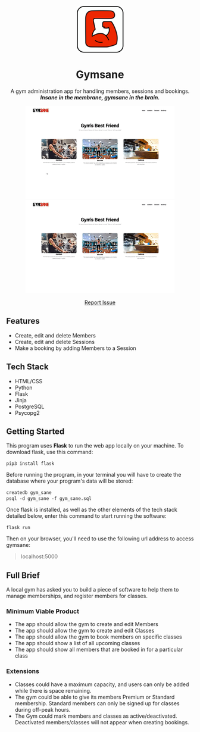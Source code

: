 <div align="center">
  <a href="https://github.com/sf-adams/gym_sane">
    <img src="static/img/gymsane_favicon.svg" alt="Logo" width="125" height="125">
  </a>
  <h1>Gymsane</h1>

A gym administration app for handling members, sessions and bookings.
<br>
<strong><em>Insane in the membrane, gymsane in the brain.</em></strong>

<img src = "static/img/demo_part_one.gif" width ="400" /> <img src = "static/img/demo_part_two.gif" width ="400" />

[Report Issue](https://github.com/sf-adams/gym_sane/issues)

</div>

## Features
- Create, edit and delete Members
- Create, edit and delete Sessions
- Make a booking by adding Members to a Session

## Tech Stack
- HTML/CSS
- Python
- Flask
- Jinja
- PostgreSQL
- Psycopg2

## Getting Started
This program uses **Flask** to run the web app locally on your machine. To download flask, use this command:
```terminal
pip3 install flask
```

Before running the program, in your terminal you will have to create the database where your program's data will be stored:
```terminal
createdb gym_sane
psql -d gym_sane -f gym_sane.sql
```

Once flask is installed, as well as the other elements of the tech stack detailed below, enter this command to start running the software:
```terminal
flask run
```

Then on your browser, you'll need to use the following url address to access gymsane:
>localhost:5000

## Full Brief

A local gym has asked you to build a piece of software to help them to manage memberships, and register members for classes.

### Minimum Viable Product

- The app should allow the gym to create and edit Members
- The app should allow the gym to create and edit Classes
- The app should allow the gym to book members on specific classes
- The app should show a list of all upcoming classes
- The app should show all members that are booked in for a particular class

### Extensions

- Classes could have a maximum capacity, and users can only be added while there is space remaining.
- The gym could be able to give its members Premium or Standard membership. Standard members can only be signed up for classes during off-peak hours.
- The Gym could mark members and classes as active/deactivated. Deactivated members/classes will not appear when creating bookings.